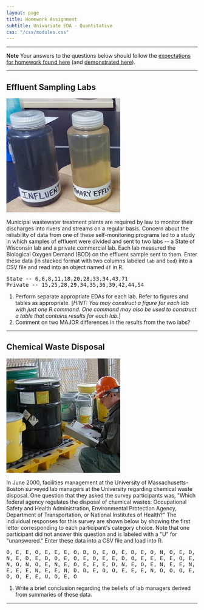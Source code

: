 ```yaml
---
layout: page
title: Homework Assignment
subtitle: Univariate EDA - Quantitative
css: "/css/modules.css"
---
```


----

<div class="alert alert-warning">
  <strong>Note</strong> Your answers to the questions below should follow the <a href="../../resources/hwformat" target="_blank">expectations for homework found here</a> (and <a href="../../resources/FAQ/FAQs/HWFormat_Example.pdf" target="_blank">demonstrated here</a>).
</div>

----

## Effluent Sampling Labs
<img src="../zimgs/effluent-samples.jpg" alt="Effluent Samples" class="img-right">

Municipal wastewater treatment plants are required by law to monitor their discharges into rivers and streams on a regular basis. Concern about the reliability of data from one of these self-monitoring programs led to a study in which samples of effluent were divided and sent to two labs -- a State of Wisconsin lab and a private commercial lab. Each lab measured the Biological Oxygen Demand (BOD) on the effluent sample sent to them. Enter these data (in stacked format with two columns labeled `lab` and `bod`) into a CSV file and read into an object named `df` in R.

<pre>
State -- 6,6,8,11,18,20,28,33,34,43,71
Private -- 15,25,28,29,34,35,36,39,42,44,54
</pre>

1. Perform separate appropriate EDAs for each lab. Refer to figures and tables as appropriate. [*HINT: You may construct a figure for each lab with just one R command. One command may also be used to construct a table that contains results for each lab.*]
1. Comment on two MAJOR differences in the results from the two labs?

----

## Chemical Waste Disposal
<img src="../zimgs/waste-disposal.jpg" alt="Chemical Waste Disposal" class="img-right">

In June 2000, facilities management at the University of Massachusetts-Boston surveyed lab managers at the University regarding chemical waste disposal. One question that they asked the survey participants was, "Which federal agency regulates the disposal of chemical wastes: Occupational Safety and Health Administration, Environmental Protection Agency, Department of Transportation, or National Institutes of Health?" The individual responses for this survey are shown below by showing the first letter corresponding to each participant's category choice. Note that one participant did not answer this question and is labeled with a "U" for "unanswered." Enter these data into a CSV file and load into R.

<pre>
O, E, E, O, E, E, E, O, D, O, E, O, E, D, E, O, N, O, E, D,
N, E, D, E, D, O, E, O, E, O, E, E, D, O, E, E, E, E, O, E,
N, O, N, O, E, N, E, O, E, E, E, D, N, E, O, E, N, E, E, N,
E, E, E, N, E, E, N, D, D, E, O, O, E, E, E, N, O, O, O, E,
O, O, E, E, U, O, E, O
</pre>

1. Write a brief conclusion regarding the beliefs of lab managers derived from summaries of these data.

----
